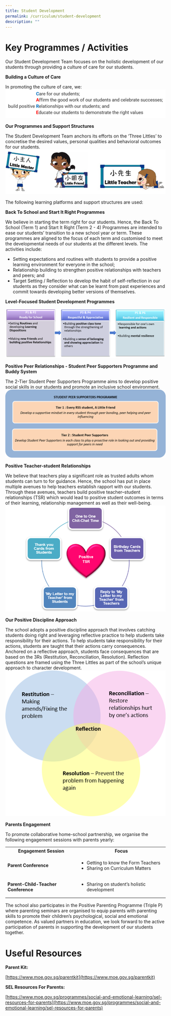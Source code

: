 ```yaml
---
title: Student Development
permalink: /curriculum/student-development
description: ""
---
```

# Key Programmes / Activities

Our Student Development Team focuses on the holistic development of our students through providing a culture of care for our students.

**Building a Culture of Care**

In promoting the culture of care, we:
![](/images/CARE.png)


**Our Programmes and Support Structures**

The Student Development Team anchors its efforts on the ‘Three Littles’ to concretise the desired values, personal qualities and behavioral outcomes for our students.
![](/images/Icon.png)

The following learning platforms and support structures are used:

**Back To School and Start It Right Programmes**

We believe in starting the term right for our students. Hence, the Back To School (Term 1) and Start It Right (Term 2 - 4) Programmes are intended to ease our students’ transition to a new school year or term. These programmes are aligned to the focus of each term and customised to meet the developmental needs of our students at the different levels. The activities include:

* Setting expectations and routines with students to provide a positive learning environment for everyone in the school;
* Relationship building to strengthen positive relationships with teachers and peers; and
* Target Setting / Reflection to develop the habit of self-reflection in our students as they consider what can be learnt from past experiences and commit towards developing better versions of themselves.


**Level-Focused Student Development Programmes**

![](/images/Level-Focused%20Student%20Development%20Programmes.png)

**Positive Peer Relationships - Student Peer Supporters Programme and Buddy System**

The 2-Tier Student Peer Supporters Programme aims to develop positive social skills in our students and promote an inclusive school environment.
![](/images/Positive%20Peer%20Relationships.png)

**Positive Teacher-student Relationships**

We believe that teachers play a significant role as trusted adults whom students can turn to for guidance. Hence, the school has put in place multiple avenues to help teachers establish rapport with our students. Through these avenues, teachers build positive teacher–student relationships (TSR) which would lead to positive student outcomes in terms of their learning, relationship management as well as their well-being.
![](/images/Positive%20Teacher-student%20Relationships.png)

**Our Positive Discipline Approach**

The school adopts a positive discipline approach that involves catching students doing right and leveraging reflective practice to help students take responsibility for their actions. To help students take responsibility for their actions, students are taught that their actions carry consequences. Anchored on a reflective approach, students face consequences that are based on the 3Rs (Restitution, Reconciliation, Resolution). Reflection questions are framed using the Three Littles as part of the school’s unique approach to character development.
![](/images/Our%20Positive%20Discipline%20Approach.png)

**Parents Engagement**

To promote collaborative home-school partnership, we organise the following engagement sessions with parents yearly:

<table class="ive_eobj_center iveo_table ives_tab_simple3" style="width: 100%;">
<tbody>
<tr>
<th>Engagement Session
</th>
<th>Focus
</th>
</tr>
<tr>
<td style="text-align: left;"><b>Parent Conference
</b>
</td>
<td>
<ul>
<li style="text-align: left;">Getting to know the Form Teachers
</li>
<li style="text-align: left;">
Sharing on Curriculum Matters
</li>
</ul>
</td>
</tr>
<tr>
<td style="text-align: left;"><b>Parent-Child-Teacher Conference 
</b>
</td>
<td>
<ul>
<li style="text-align: left;">Sharing on student’s holistic development
</li>
</ul>
</td>
</tr>
</tbody>
</table>

The school also participates in the Positive Parenting Programme (Triple P) where parenting seminars are organised to equip parents with parenting skills to promote their children’s psychological, social and emotional competence. As valued partners in education, we look forward to the active participation of parents in supporting the development of our students together.

# Useful Resources
**Parent Kit:**

[https://www.moe.gov.sg/parentkit](https://www.moe.gov.sg/parentkit)

**SEL Resources For Parents:**

[https://www.moe.gov.sg/programmes/social-and-emotional-learning/sel-resources-for-parents](https://www.moe.gov.sg/programmes/social-and-emotional-learning/sel-resources-for-parents)